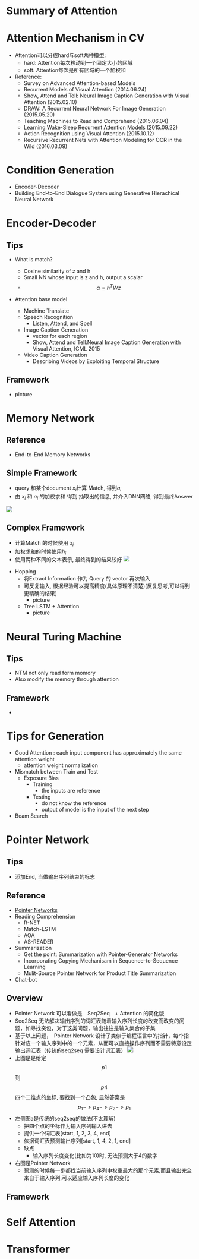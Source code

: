 # Summary of Attention

# Attention Mechanism in CV

- Attention可以分成hard与soft两种模型: 
  - hard: Attention每次移动到一个固定大小的区域
  - soft: Attention每次是所有区域的一个加权和
- Reference:  
  - Survey on Advanced Attention-based Models
  - Recurrent Models of Visual Attention (2014.06.24)  
  - Show, Attend and Tell: Neural Image Caption Generation with Visual Attention (2015.02.10) 
  - DRAW: A Recurrent Neural Network For Image Generation (2015.05.20)
  - Teaching Machines to Read and Comprehend (2015.06.04) 
  - Learning Wake-Sleep Recurrent Attention Models (2015.09.22)
  - Action Recognition using Visual Attention (2015.10.12)
  - Recursive Recurrent Nets with Attention Modeling for OCR in the Wild (2016.03.09)

# Condition Generation

+ Encoder-Decoder
+ Building End-to-End Dialogue System using Generative Hierachical Neural Network

# Encoder-Decoder

## Tips

+ What is match?
	+ Cosine similarity of z and h
	+ Small NN whose input is z and h, output a scalar
	+ $$\alpha = h^TWz$$

+ Attention base model
	+ Machine Translate
	+ Speech Recognition
		+ Listen, Attend, and Spell
	+ Image Caption Generation
		+ vector for each region 
		+ Show, Attend and Tell:Neural Image Caption Generation with Visual Attention, ICML 2015
	+ Video  Caption Generation
		+ Describing Videos by Exploiting Temporal Structure

## Framework

+ picture

# Memory Network

## Reference

- End-to-End Memory Networks

## Simple Framework

- query 和某个document $x_i$计算 Match, 得到$a_i$
- 由 $x_i$ 和 $a_i$ 的加权求和 得到 抽取出的信息, 并介入DNN网络, 得到最终Answer

![](/home/apollo/Pictures/Mem2.png)

## Complex Framework

- 计算Match 的时候使用 $x_i$
- 加权求和的时候使用$h_i$
- 使用两种不同的文本表示, 最终得到的结果较好
	![](/home/apollo/Pictures/Mem1.png)

+ Hopping
	+ 将Extract Information 作为 Query 的 vector 再次输入
	+ 可反复输入, 根据经验可以提高精度(具体原理不清楚)(反复思考,可以得到更精确的结果)
		+ picture
	+ Tree LSTM + Attention
		+ picture

# Neural Turing Machine

## Tips

+ NTM not only read form momory
+ Also modify the memory through attention

## Framework

+ 



# Tips for Generation

+ Good Attention : each input component has approximately the same attention weight
	+ attention weight normalization
+ Mismatch between Train and Test
	+ Exposure Bias
		+ Training
			+ the inputs are reference
		+ Testing 
			+ do not know the reference
			+ output of model is the input of the next step
+ Beam Search

# Pointer Network

## Tips

+ 添加End, 当做输出序列结束的标志

## Reference
+ [Pointer Networks]()
+ Reading Comprehension
  + R-NET
  + Match-LSTM
  + AOA
  + AS-READER
+ Summarization
  + Get the point: Summarization with Pointer-Generator Networks
  + Incorporating Copying Mechanisam in Sequence-to-Sequence Learning
  + Mulit-Source Pointer Network for Product Title Summarization
+ Chat-bot

## Overview
+ Pointer Network 可以看做是　Seq2Seq　+ Attention 的简化版 
+ Seq2Seq 无法解决输出序列的词汇表随着输入序列长度的改变而改变的问题，如寻找突包，对于这类问题，输出往往是输入集合的子集
+ 基于以上问题，　Pointer Network 设计了类似于编程语言中的指针，每个指针对应一个输入序列中的一个元素，从而可以直接操作序列而不需要特意设定输出词汇表（传统的seq2seq 需要设计词汇表）
  ![](https://pic3.zhimg.com/80/v2-8d34877424a3d47dc760c3947119813e_hd.jpg)
+ 上图是是给定$$p1$$ 到$$p4$$四个二维点的坐标, 要找到一个凸包, 显然答案是$$p_1 -> p_4 -> p_2 -> p_1 $$
+ 左侧图a是传统的seq2seq的做法(不太理解)
  + 把四个点的坐标作为输入序列输入进去
  + 提供一个词汇表[start, 1, 2, 3, 4, end]
  + 依据词汇表预测输出序列[start, 1, 4, 2, 1, end]
  + 缺点
    + 输入序列长度变化(比如为10)时, 无法预测大于4的数字 
+ 右图是Pointer Network
  + 预测的时候每一步都找当前输入序列中权重最大的那个元素,而且输出完全来自于输入序列,可以适应输入序列长度的变化

## Framework


# Self Attention



# Transformer

